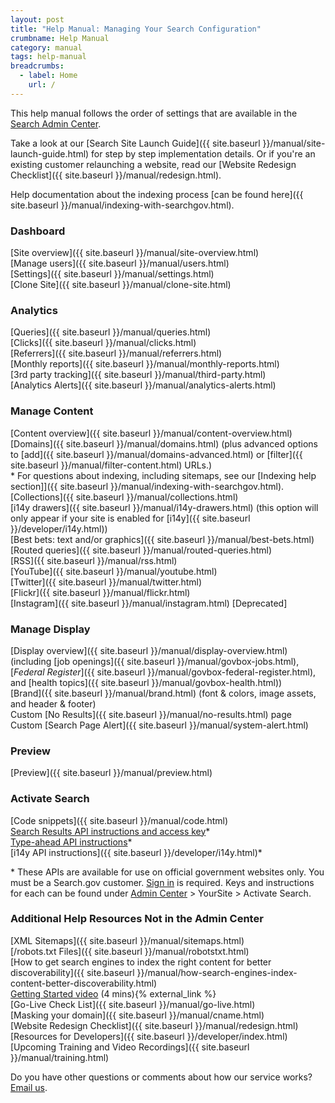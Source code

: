 ```yaml
---
layout: post
title: "Help Manual: Managing Your Search Configuration"
crumbname: Help Manual
category: manual
tags: help-manual
breadcrumbs:
  - label: Home
    url: /
---
```


This help manual follows the order of settings that are available in the [Search Admin Center](https://search.usa.gov/sites/).

Take a look at our [Search Site Launch Guide]({{ site.baseurl }}/manual/site-launch-guide.html) for step by step implementation details. Or if you're an existing customer relaunching a website, read our [Website Redesign Checklist]({{ site.baseurl }}/manual/redesign.html).

Help documentation about the indexing process [can be found here]({{ site.baseurl }}/manual/indexing-with-searchgov.html).


### <i class="icon-dashboard"></i> Dashboard

[Site overview]({{ site.baseurl }}/manual/site-overview.html)    
[Manage users]({{ site.baseurl }}/manual/users.html)    
[Settings]({{ site.baseurl }}/manual/settings.html)    
[Clone Site]({{ site.baseurl }}/manual/clone-site.html)

### <i class="icon-bar-chart"></i> Analytics

[Queries]({{ site.baseurl }}/manual/queries.html)    
[Clicks]({{ site.baseurl }}/manual/clicks.html)    
[Referrers]({{ site.baseurl }}/manual/referrers.html)    
[Monthly reports]({{ site.baseurl }}/manual/monthly-reports.html)    
[3rd party tracking]({{ site.baseurl }}/manual/third-party.html)  
[Analytics Alerts]({{ site.baseurl }}/manual/analytics-alerts.html)  

### <i class="icon-file"></i> Manage Content

[Content overview]({{ site.baseurl }}/manual/content-overview.html)    
[Domains]({{ site.baseurl }}/manual/domains.html) (plus advanced options to [add]({{ site.baseurl }}/manual/domains-advanced.html) or [filter]({{ site.baseurl }}/manual/filter-content.html) URLs.)    
  \* For questions about indexing, including sitemaps, see our [Indexing help section]]({{ site.baseurl }}/manual/indexing-with-searchgov.html).<br>
[Collections]({{ site.baseurl }}/manual/collections.html)    
[i14y drawers]({{ site.baseurl }}/manual/i14y-drawers.html) (this option will only appear if your site is enabled for [i14y]({{ site.baseurl }}/developer/i14y.html))   
[Best bets: text and/or graphics]({{ site.baseurl }}/manual/best-bets.html)    
[Routed queries]({{ site.baseurl }}/manual/routed-queries.html)    
[RSS]({{ site.baseurl }}/manual/rss.html)    
[YouTube]({{ site.baseurl }}/manual/youtube.html)    
[Twitter]({{ site.baseurl }}/manual/twitter.html)    
[Flickr]({{ site.baseurl }}/manual/flickr.html)    
[Instagram]({{ site.baseurl }}/manual/instagram.html) [Deprecated]    

### <i class="icon-desktop"></i> Manage Display

[Display overview]({{ site.baseurl }}/manual/display-overview.html) (including [job openings]({{ site.baseurl }}/manual/govbox-jobs.html), [*Federal Register*]({{ site.baseurl }}/manual/govbox-federal-register.html), and [health topics]({{ site.baseurl }}/manual/govbox-health.html))    
[Brand]({{ site.baseurl }}/manual/brand.html) (font & colors, image assets, and header & footer)    
Custom [No Results]({{ site.baseurl }}/manual/no-results.html) page    
Custom [Search Page Alert]({{ site.baseurl }}/manual/system-alert.html)    

### <i class="icon-eye-open"></i> Preview

[Preview]({{ site.baseurl }}/manual/preview.html)    

### <i class="icon-code"></i> Activate Search

[Code snippets]({{ site.baseurl }}/manual/code.html)    
[Search Results API instructions and access key](https://open.gsa.gov/api/searchgov-results/)\*    
[Type-ahead API instructions](https://open.gsa.gov/api/searchgov-suggestions/)\*    
[i14y API instructions]({{ site.baseurl }}/developer/i14y.html)\*    

\* These APIs are available for use on official government websites only. You must be a Search.gov customer. [Sign in](https://search.usa.gov/sites) is required. Keys and instructions for each can be found under [Admin Center](https://search.usa.gov/sites/) > YourSite > Activate Search.

### Additional Help Resources Not in the Admin Center

[XML Sitemaps]({{ site.baseurl }}/manual/sitemaps.html)      
[/robots.txt Files]({{ site.baseurl }}/manual/robotstxt.html)      
[How to get search engines to index the right content for better discoverability]({{ site.baseurl }}/manual/how-search-engines-index-content-better-discoverability.html)      
[Getting Started video](https://www.youtube.com/watch?v=TnlpuudK_WY) (4 mins){% external_link %}    
[Go-Live Check List]({{ site.baseurl }}/manual/go-live.html)      
[Masking your domain]({{ site.baseurl }}/manual/cname.html)  
[Website Redesign Checklist]({{ site.baseurl }}/manual/redesign.html)    
[Resources for Developers]({{ site.baseurl }}/developer/index.html)     
[Upcoming Training and Video Recordings]({{ site.baseurl }}/manual/training.html)    

Do you have other questions or comments about how our service works? [Email us](mailto:search@support.digitalgov.gov). 
